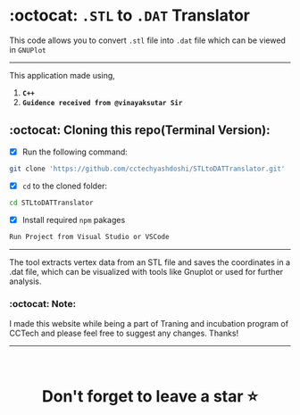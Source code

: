 # :octocat: `.STL` to `.DAT` Translator

This code allows you to convert `.stl` file into `.dat` file which can be viewed in `GNUPlot`

<hr />

This application made using,

1. <b>`C++`</b> 
2. <b>`Guidence received from @vinayaksutar Sir`</b>



## :octocat: Cloning this repo(Terminal Version):
- [x] Run the following command:
```bash 
git clone 'https://github.com/cctechyashdoshi/STLtoDATTranslator.git' 
```
- [x] `cd` to the cloned folder:
```bash 
cd STLtoDATTranslator
```
- [x] Install required `npm` pakages
```bash 
Run Project from Visual Studio or VSCode
```

<hr />

The tool extracts vertex data from an STL file and saves the coordinates in a .dat file, which can be visualized with tools like Gnuplot or used for further analysis.

### :octocat: Note:
I made this website while being a part of Traning and incubation program of CCTech and please feel free to suggest any changes. Thanks!
<hr />
<br />

# <div align="center">Don't forget to leave a star ⭐️</div>
